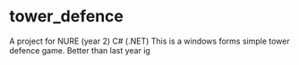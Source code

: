# tower_defence
A project for NURE (year 2) C# (.NET)
This is a windows forms simple tower defence game. Better than last year ig 
